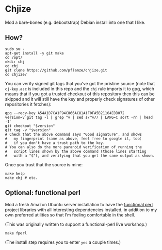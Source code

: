# Chjize

Mod a bare-bones (e.g. debootstrap) Debian install into one that I
like.


## How?

    sudo su -
    apt-get install -y git make
    cd /opt/
    mkdir chj
    cd chj
    git clone https://github.com/pflanze/chjize.git
    cd chjize/
    
You can verify signed git tags that you've got the pristine source (note that `cj-key.asc` is included in this repo and the `chj` rule imports it to gpg, which means that if you got a trusted checkout of this repository then this can be skipped and it will still have the key and properly check signatures of other repositories it fetches):

    gpg --recv-key A54A1D7CA1F94C866AC81A1F0FA5B21104EDB072
    version=v`git tag -l | grep ^v | sed s/^v// | LANG=C sort -rn | head -1`
    git checkout "$version"
    git tag -v "$version"
    # Check that the above command says "Good signature", and shows
    #   my fingerprint (same as above, feel free to google it, too)
    #   if you don't have a trust path to the key.
    # You can also do the more paranoid verification of running the
    #   script lines shown by the above command (those lines starting 
    #   with a "$"), and verifying that you get the same output as shown.

Once you trust that the source is mine:
    
    make help
    make chj # etc.


## Optional: functional perl

Mod a fresh Amazon Ubuntu server installation to have the [functional
perl](http://functional-perl.org/) project libraries with all
interesting dependencies installed, in addition to my own preferred
utilities so that I'm feeling comfortable in the shell.

(This was originally written to support a functional-perl live
workshop.)

    make fperl

(The install step requires you to enter `yes` a couple times.)
